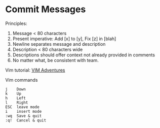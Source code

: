 # Commit Messages

Principles:

1. Message < 80 characters
1. Present imperative: Add [x] to [y], Fix [z] in [blah]
1. Newline separates message and description
1. Description < 80 characters wide
1. Descriptions should offer context not already provided in comments
1. No matter what, be consistent with team.

Vim tutorial: [VIM Adventures](https://vim-adventures.com/)

Vim commands

```
j    Down
k    Up
h    Left
l    Right
ESC  leave mode
i    insert mode
:wq  Save & quit
:q!  Cancel & quit
```
